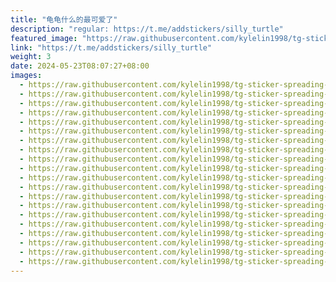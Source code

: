 ```yaml
---
title: "龟龟什么的最可爱了"
description: "regular: https://t.me/addstickers/silly_turtle"
featured_image: "https://raw.githubusercontent.com/kylelin1998/tg-sticker-spreading-worldwide-images/main/img/e92926bf-8d30-4ceb-a837-63f0a2ab5cbc.jpg"
link: "https://t.me/addstickers/silly_turtle"
weight: 3
date: 2024-05-23T08:07:27+08:00
images:
  - https://raw.githubusercontent.com/kylelin1998/tg-sticker-spreading-worldwide-images/main/img/e92926bf-8d30-4ceb-a837-63f0a2ab5cbc.jpg
  - https://raw.githubusercontent.com/kylelin1998/tg-sticker-spreading-worldwide-images/main/img/5663e95d-598a-4b99-8547-c88dce14f87d.jpg
  - https://raw.githubusercontent.com/kylelin1998/tg-sticker-spreading-worldwide-images/main/img/4ff0344d-f00a-49f0-83c2-8e50b5483551.jpg
  - https://raw.githubusercontent.com/kylelin1998/tg-sticker-spreading-worldwide-images/main/img/692d5357-6c61-4cbf-a916-52552c879699.jpg
  - https://raw.githubusercontent.com/kylelin1998/tg-sticker-spreading-worldwide-images/main/img/14e0f9b3-923f-4014-bf06-6d0fa60c76b3.jpg
  - https://raw.githubusercontent.com/kylelin1998/tg-sticker-spreading-worldwide-images/main/img/fdd85d73-db68-465f-a4c9-56431fc2dcab.jpg
  - https://raw.githubusercontent.com/kylelin1998/tg-sticker-spreading-worldwide-images/main/img/a835fad9-317b-4951-82f0-d50ded163361.jpg
  - https://raw.githubusercontent.com/kylelin1998/tg-sticker-spreading-worldwide-images/main/img/a539d400-b932-4cd0-9308-060c544010a2.jpg
  - https://raw.githubusercontent.com/kylelin1998/tg-sticker-spreading-worldwide-images/main/img/110a0fc1-d2a7-426b-adef-49e43d37da7b.jpg
  - https://raw.githubusercontent.com/kylelin1998/tg-sticker-spreading-worldwide-images/main/img/f431444b-937e-4781-81f0-7a9fb4c6ad75.jpg
  - https://raw.githubusercontent.com/kylelin1998/tg-sticker-spreading-worldwide-images/main/img/75c3c57f-1a33-4158-a822-5664a9c6bec6.jpg
  - https://raw.githubusercontent.com/kylelin1998/tg-sticker-spreading-worldwide-images/main/img/43196b9f-a147-485a-bc23-1c4c77293195.jpg
  - https://raw.githubusercontent.com/kylelin1998/tg-sticker-spreading-worldwide-images/main/img/850140e0-b0a4-429b-99b6-87411fae9f2d.jpg
  - https://raw.githubusercontent.com/kylelin1998/tg-sticker-spreading-worldwide-images/main/img/5b0747db-0d21-4cc1-bbe0-00f84e4eb4a8.jpg
  - https://raw.githubusercontent.com/kylelin1998/tg-sticker-spreading-worldwide-images/main/img/4062e208-c9b9-4d3f-bc98-994c71785700.jpg
  - https://raw.githubusercontent.com/kylelin1998/tg-sticker-spreading-worldwide-images/main/img/2dc5516f-f3d2-4610-a1d4-716a901fb2fc.jpg
  - https://raw.githubusercontent.com/kylelin1998/tg-sticker-spreading-worldwide-images/main/img/6ebe2d51-8b9e-48aa-b78f-c071a32cc561.jpg
  - https://raw.githubusercontent.com/kylelin1998/tg-sticker-spreading-worldwide-images/main/img/91c8f635-2ff6-431e-8e6e-d6e618787f00.jpg
  - https://raw.githubusercontent.com/kylelin1998/tg-sticker-spreading-worldwide-images/main/img/37451265-472a-4310-b5ed-fe209ee32e05.jpg
  - https://raw.githubusercontent.com/kylelin1998/tg-sticker-spreading-worldwide-images/main/img/3f886280-cc05-4d27-98af-afce6e1d8690.jpg
---
```

